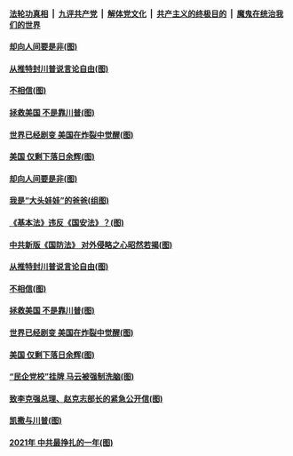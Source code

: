 

####  [法轮功真相](../../../../basic/blob/master/README.md?t=01130331) &nbsp;|&nbsp; [九评共产党](../../../../9ping.md/blob/master/README.md?t=01130331) &nbsp;|&nbsp; [解体党文化](../../../../jtdwh.md/blob/master/README.md?t=01130331)  &nbsp;|&nbsp; [共产主义的终极目的](../../../../gczydzjmd.md/blob/master/README.md?t=01130331) &nbsp;|&nbsp; [魔鬼在统治我们的世界](../../../../mgztzwmdsj.md/blob/master/README.md?t=01130331) 

#### [却向人间要是非(图)](../pages/p4/958794.md?t=01130331) 

#### [从推特封川普说言论自由(图)](../pages/p4/958673.md?t=01130331) 

#### [不相信(图)](../pages/p4/958672.md?t=01130331) 

#### [拯救美国 不是靠川普(图)](../pages/p4/958693.md?t=01130331) 

#### [世界已经剧变 美国在炸裂中觉醒(图)](../pages/p4/958675.md?t=01130331) 

#### [美国 仅剩下落日余辉(图)](../pages/p4/958674.md?t=01130331) 





#### [却向人间要是非(图)](../pages/p4/958794.md?t=01130331) 

#### [我是“大头娃娃”的爸爸(组图)](../pages/p4/958788.md?t=01130331) 

#### [《基本法》违反《国安法》？(图)](../pages/p4/958787.md?t=01130331) 

#### [中共新版《国防法》 对外侵略之心昭然若揭(图)](../pages/p4/958786.md?t=01130331) 

#### [从推特封川普说言论自由(图)](../pages/p4/958673.md?t=01130331) 


#### [不相信(图)](../pages/p4/958672.md?t=01130331) 

#### [拯救美国 不是靠川普(图)](../pages/p4/958693.md?t=01130331) 

#### [世界已经剧变 美国在炸裂中觉醒(图)](../pages/p4/958675.md?t=01130331) 

#### [美国 仅剩下落日余辉(图)](../pages/p4/958674.md?t=01130331) 

#### [“民企党校”挂牌 马云被强制洗脑(图)](../pages/p4/958689.md?t=01130331) 

#### [致李克强总理、赵克志部长的紧急公开信(图)](../pages/p4/958669.md?t=01130331) 



#### [凯撒与川普(图)](../pages/p4/958605.md?t=01130331) 

#### [2021年 中共最挣扎的一年(图)](../pages/p4/958592.md?t=01130331) 

